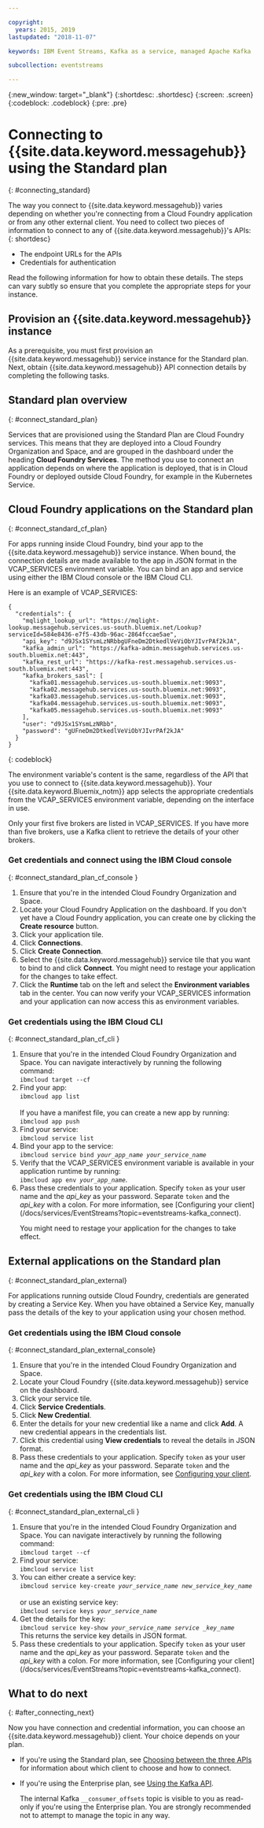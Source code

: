 ```yaml
---

copyright:
  years: 2015, 2019
lastupdated: "2018-11-07"

keywords: IBM Event Streams, Kafka as a service, managed Apache Kafka

subcollection: eventstreams

---
```


{:new_window: target="_blank"}
{:shortdesc: .shortdesc}
{:screen: .screen}
{:codeblock: .codeblock}
{:pre: .pre}


# Connecting to {{site.data.keyword.messagehub}} using the Standard plan
{: #connecting_standard}

The way you connect to {{site.data.keyword.messagehub}} varies depending on whether you're connecting from a Cloud Foundry application or from any other external client. You need to collect two pieces of information to connect to any of {{site.data.keyword.messagehub}}'s APIs:
{: shortdesc}

* The endpoint URLs for the APIs
* Credentials for authentication

Read the following information for how to obtain these details. The steps can vary subtly so ensure that you complete the appropriate steps for your instance.

## Provision an {{site.data.keyword.messagehub}} instance

As a prerequisite, you must first provision an {{site.data.keyword.messagehub}} service instance for the Standard plan. Next, obtain {{site.data.keyword.messagehub}} API connection details by completing the following tasks.

## Standard plan overview
{: #connect_standard_plan}

Services that are provisioned using the Standard Plan are Cloud Foundry services. This means that they are deployed into a Cloud Foundry Organization and Space, and are grouped in the dashboard under the heading **Cloud Foundry Services**. The method you use to connect an application depends on where the application is deployed, that is in Cloud Foundry or deployed outside Cloud Foundry, for example in the Kubernetes Service.


## Cloud Foundry applications on the Standard plan
{: #connect_standard_cf_plan}

For apps running inside Cloud Foundry, bind your app to the {{site.data.keyword.messagehub}} service instance. When bound, the connection details are made available to the app in JSON format in the VCAP_SERVICES environment variable. You can bind an app and service using either the IBM Cloud console or the IBM Cloud CLI.

Here is an example of VCAP_SERVICES:

```
{
  "credentials": {
    "mqlight_lookup_url": "https://mqlight-lookup.messagehub.services.us-south.bluemix.net/Lookup?serviceId=584e8436-e7f5-43db-96ac-2864fccae5ae",
    "api_key": "d9JSx1SYsmLzNRbbgUFneDm2DtkedlVeViObYJIvrPAf2kJA",
    "kafka_admin_url": "https://kafka-admin.messagehub.services.us-south.bluemix.net:443",
    "kafka_rest_url": "https://kafka-rest.messagehub.services.us-south.bluemix.net:443",
    "kafka_brokers_sasl": [
      "kafka01.messagehub.services.us-south.bluemix.net:9093",
      "kafka02.messagehub.services.us-south.bluemix.net:9093",
      "kafka03.messagehub.services.us-south.bluemix.net:9093",
      "kafka04.messagehub.services.us-south.bluemix.net:9093",
      "kafka05.messagehub.services.us-south.bluemix.net:9093"
    ],
    "user": "d9JSx1SYsmLzNRbb",
    "password": "gUFneDm2DtkedlVeViObYJIvrPAf2kJA"
  }
}
```

{: codeblock}

The environment variable's content is the same, regardless of the API that you use to connect to {{site.data.keyword.messagehub}}. Your {{site.data.keyword.Bluemix_notm}} app selects the appropriate credentials from the VCAP_SERVICES environment variable, depending on the interface in
 use.
 
Only your first five brokers are listed in VCAP_SERVICES. If you have more than five brokers, use a Kafka client to retrieve the details of your other brokers. 


### Get credentials and connect using the IBM Cloud console
{: #connect_standard_plan_cf_console }

1. Ensure that you're in the intended Cloud Foundry Organization and Space.
2. Locate your Cloud Foundry Application on the dashboard. If you don't yet have a Cloud Foundry application, you can create one by clicking the **Create resource** button.
3. Click your application tile.
4. Click **Connections**.
5. Click **Create Connection**.
6. Select the {{site.data.keyword.messagehub}} service tile that you want to bind to and click **Connect**. You might need to restage your application for the changes to take effect.
7. Click the **Runtime** tab on the left and select the **Environment variables** tab in the center. You can now verify your VCAP_SERVICES information and your application can now access this as environment variables. 


### Get credentials using the IBM Cloud CLI 
{: #connect_standard_plan_cf_cli }

<ol>
<li>Ensure that you're in the intended Cloud Foundry Organization and Space. You can navigate interactively by running the following command:<br/>
<code>ibmcloud target --cf</code>
</li>
<li>Find your app:<br/> <code>ibmcloud app list</code> <br/>
</br>
If you have a manifest file, you can create a new app by running:</br>
<code>ibmcloud app push</code>
</li>
<li>Find your service:</br> 
<code>ibmcloud service list</code>
</li>
<li>Bind your app to the service:</br>
<code>ibmcloud service bind <var class="keyword varname">your_app_name</var> <var class="keyword varname">your_service_name</var></code>
</li>
<li>Verify that the VCAP_SERVICES environment variable is available in your application runtime by running:</br> 
 <code>ibmcloud app env <var class="keyword varname">your_app_name</var></code>. 
</li>
<li>Pass these credentials to your application. Specify <code>token</code> as your user name and the <var class="keyword varname">api_key</var> as your password. Separate <code>token</code> and the <var class="keyword varname">api_key</var> with a colon. For more information, see [Configuring your client](/docs/services/EventStreams?topic=eventstreams-kafka_connect).
<p>You might need to restage your application for the changes to take effect.</p></li>
</ol>

## External applications on the Standard plan
{: #connect_standard_plan_external}

For applications running outside Cloud Foundry, credentials are generated by creating a Service Key. When you have obtained a Service Key, manually pass the details of the key to your application using your chosen method.

### Get credentials using the IBM Cloud console
{: #connect_standard_plan_external_console}

1. Ensure that you're in the intended Cloud Foundry Organization and Space.
2. Locate your Cloud Foundry {{site.data.keyword.messagehub}} service on the dashboard.
3. Click your service tile.
4. Click **Service Credentials**.
5. Click **New Credential**.
6. Enter the details for your new credential like a name and click **Add**. A new credential appears in the credentials list.
7. Click this credential using **View credentials** to reveal the details in JSON format.
8. Pass these credentials to your application. Specify <code>token</code> as your user name and the <var class="keyword varname">api_key</var> as your password. Separate <code>token</code> and the <var class="keyword varname">api_key</var> with a colon. For more information, see [Configuring your client](/docs/services/EventStreams?topic=eventstreams-kafka_connect).

### Get credentials using the IBM Cloud CLI 
{: #connect_standard_plan_external_cli }

<ol>
<li>Ensure that you're in the intended Cloud Foundry Organization and Space. You can navigate interactively by running the following command:<br>
<code>ibmcloud target --cf</code>
</li>
<li>Find your service:<br>
<code>ibmcloud service list</code>
</li>
<li>You can either create a service key:<br>
<code>ibmcloud service key-create <var class="keyword varname">your_service_name</var> <var class="keyword varname">new_service_key_name</var></code><br>
<br/>
or use an existing service key: <br/>
<code>ibmcloud service keys <var class="keyword varname">your_service_name</var></code> 
</li>
<li>Get the details for the key:</br>
<code>ibmcloud service key-show <var class="keyword varname">your_service_name</var> <var class="keyword varname">service _key_name</var></code></br>
This returns the service key details in JSON format.</li>
<li>Pass these credentials to your application. Specify <code>token</code> as your user name and the <var class="keyword varname">api_key</var> as your password. Separate <code>token</code> and the <var class="keyword varname">api_key</var> with a colon. For more information, see [Configuring your client](/docs/services/EventStreams?topic=eventstreams-kafka_connect).</li>
</ol>
 
## What to do next
{: #after_connecting_next}

Now you have connection and credential information, you can choose an {{site.data.keyword.messagehub}} client. Your choice depends on your plan.

* If you're using the Standard plan, see 
[Choosing between the three APIs](/docs/services/EventStreams?topic=eventstreams-choose_api) for information about which client to choose and how to connect.
* If you're using the Enterprise plan, see [Using the Kafka API](/docs/services/EventStreams?topic=eventstreams-kafka_using).

	The internal Kafka <code>__consumer_offsets</code> topic is visible to you as read-only 
	if you're using the Enterprise plan. You are strongly recommended not to attempt to manage the topic in any way. 

<!--
Charlie said:

"Add some info describing how to take the information made available from above e.g. like the info in the Connecting a client to the Kafka API section of the alpha docs on stage 1? https://console.stage1.bluemix.net/docs/services/EventStreams/eventstreams122.html#alpha_about "
-->







 










